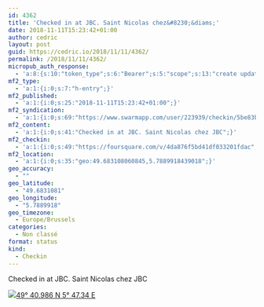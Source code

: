 ```yaml
---
id: 4362
title: 'Checked in at JBC. Saint Nicolas chez&#8230;&diams;'
date: 2018-11-11T15:23:42+01:00
author: cedric
layout: post
guid: https://cedric.io/2018/11/11/4362/
permalink: /2018/11/11/4362/
micropub_auth_response:
  - 'a:8:{s:10:"token_type";s:6:"Bearer";s:5:"scope";s:13:"create update";s:2:"me";s:18:"https://cedric.io/";s:9:"issued_by";s:45:"https://cedric.io/wp-json/indieauth/1.0/token";s:9:"client_id";s:27:"https://ownyourswarm.p3k.io";s:9:"issued_at";i:1542116264;s:4:"user";i:1;s:13:"last_accessed";i:1542116319;}'
mf2_type:
  - 'a:1:{i:0;s:7:"h-entry";}'
mf2_published:
  - 'a:1:{i:0;s:25:"2018-11-11T15:23:42+01:00";}'
mf2_syndication:
  - 'a:1:{i:0;s:69:"https://www.swarmapp.com/user/223939/checkin/5be83b6e83e380002c0bcc76";}'
mf2_content:
  - 'a:1:{i:0;s:41:"Checked in at JBC. Saint Nicolas chez JBC";}'
mf2_checkin:
  - 'a:1:{i:0;s:49:"https://foursquare.com/v/4da876f5bd41df033201fdac";}'
mf2_location:
  - 'a:1:{i:0;s:35:"geo:49.683108060845,5.7889918439018";}'
geo_accuracy:
  - ""
geo_latitude:
  - "49.6831081"
geo_longitude:
  - "5.7889918"
geo_timezone:
  - Europe/Brussels
categories:
  - Non classé
format: status
kind:
  - Checkin
---
```

Checked in at JBC. Saint Nicolas chez JBC

<p class="sloc-display">
  <img class="icon-location" aria-label="Location: " aria-hidden="true" src="https://cedric.io/wp-content/plugins/simple-location/location.svg" /><span class="p-location"><data class="p-latitude" value="49.683108"></data><data class="p-longitude" value="5.788992"></data><a href="https://www.openstreetmap.org/?mlat=49.6831081&mlon=5.7889918#map=13/49.6831081/5.7889918">49° 40.986 N 5° 47.34 E</a></span>
</p>